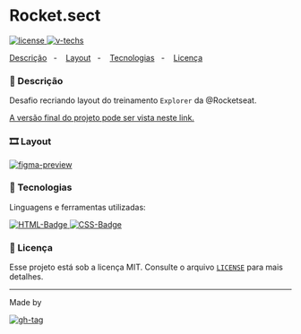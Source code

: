 # Rocket.sect
[![license] ![v-techs]](#)

[Descrição](#-descrição)&nbsp;&nbsp;&nbsp;-&nbsp;&nbsp;&nbsp; 
[Layout](#%EF%B8%8F-layout)&nbsp;&nbsp;&nbsp;-&nbsp;&nbsp;&nbsp;
[Tecnologias](#-tecnologias)&nbsp;&nbsp;&nbsp;-&nbsp;&nbsp;&nbsp;
[Licença](#-licença) &nbsp;&nbsp;&nbsp;

### 📌 Descrição

Desafio recriando layout do treinamento `Explorer` da @Rocketseat.

[A versão final do projeto pode ser vista neste link.](https://dam450.github.io/rocket-sect/)

### 🎞️ Layout

[![figma-preview]](https://www.figma.com/file/rAxMgisZANKbMJed7evBfl?embed_host=share&kind=&node-id=0%3A1&viewer=1)


### 🧰 Tecnologias 

Linguagens e ferramentas utilizadas:

[![HTML-Badge][html5] ![CSS-Badge][css3]](#)


### 📄 Licença

Esse projeto está sob a licença MIT. Consulte o arquivo [`LICENSE`](./LICENSE.md) para mais detalhes.

---
Made by 

[![gh-tag]](https://github.com/dam450/)

<!-- Images -->
[figma-preview]: https://github.com/dam450/rocket-sect/blob/8263e4cf8a28cec9a7d44e2ef556a46b80aced94/.github/20220626-205920-001.jpg "Figma preview"
[langs]: https://img.shields.io/github/languages/count/dam450/space-shooter?style=plastic "Linguagens utilizadas"
[html5]: https://img.shields.io/badge/html5-E34F26?logo=html5&logoColor=fff&style=for-the-badge "HTML5 badge"
[css3]: https://img.shields.io/badge/css3-1572B6?logo=CSS3&logoColor=fff&style=for-the-badge "CSS3 badge"
[js]: https://img.shields.io/badge/JavaScript-F7DF1E?logo=JavaScript&logoColor=000&style=for-the-badge "javascript badge"

[v-techs]: https://img.shields.io/github/languages/count/dam450/rocket-sect?label=techs&logo=GitHub&style=plastic "Tecnologias"
[v-tag]: https://img.shields.io/github/v/tag/dam450/rocket-sect?color=555&label=tag&logo=GitHub&style=plastic "GitHub Tag Version"
[license]: https://img.shields.io/github/license/dam450/rocket-sect?color=blue&label=Licen%C3%A7a&logo=Conventional%20Commits&logoColor=fff&style=plastic "License badge"

[gh-tag]: https://img.shields.io/badge/DAM450-181717?logo=GitHub&logoColor=fff&link=https://github.com/dam450/ "Dam450's GitHub Tag"
